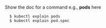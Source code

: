 Show the doc for a command e.g., **pods** here
```
  $ kubectl explain pods 
  $ kubectl explain pod.spec
```
